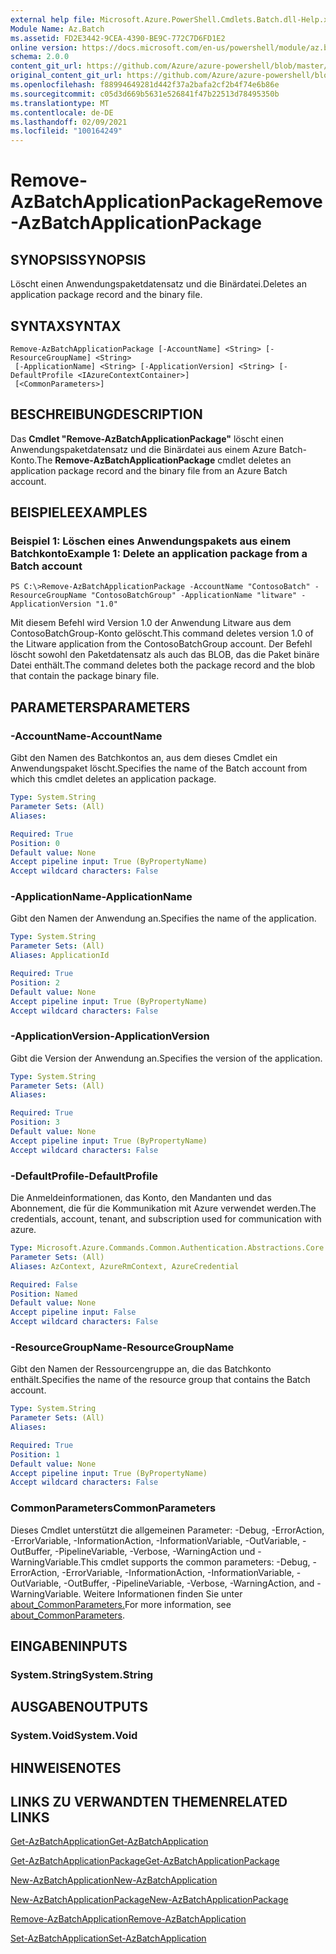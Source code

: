 ```yaml
---
external help file: Microsoft.Azure.PowerShell.Cmdlets.Batch.dll-Help.xml
Module Name: Az.Batch
ms.assetid: FD2E3442-9CEA-4390-BE9C-772C7D6FD1E2
online version: https://docs.microsoft.com/en-us/powershell/module/az.batch/remove-azbatchapplicationpackage
schema: 2.0.0
content_git_url: https://github.com/Azure/azure-powershell/blob/master/src/Batch/Batch/help/Remove-AzBatchApplicationPackage.md
original_content_git_url: https://github.com/Azure/azure-powershell/blob/master/src/Batch/Batch/help/Remove-AzBatchApplicationPackage.md
ms.openlocfilehash: f88994649281d442f37a2bafa2cf2b4f74e6b86e
ms.sourcegitcommit: c05d3d669b5631e526841f47b22513d78495350b
ms.translationtype: MT
ms.contentlocale: de-DE
ms.lasthandoff: 02/09/2021
ms.locfileid: "100164249"
---
```

# <span data-ttu-id="5985d-101">Remove-AzBatchApplicationPackage</span><span class="sxs-lookup"><span data-stu-id="5985d-101">Remove-AzBatchApplicationPackage</span></span>

## <span data-ttu-id="5985d-102">SYNOPSIS</span><span class="sxs-lookup"><span data-stu-id="5985d-102">SYNOPSIS</span></span>
<span data-ttu-id="5985d-103">Löscht einen Anwendungspaketdatensatz und die Binärdatei.</span><span class="sxs-lookup"><span data-stu-id="5985d-103">Deletes an application package record and the binary file.</span></span>

## <span data-ttu-id="5985d-104">SYNTAX</span><span class="sxs-lookup"><span data-stu-id="5985d-104">SYNTAX</span></span>

```
Remove-AzBatchApplicationPackage [-AccountName] <String> [-ResourceGroupName] <String>
 [-ApplicationName] <String> [-ApplicationVersion] <String> [-DefaultProfile <IAzureContextContainer>]
 [<CommonParameters>]
```

## <span data-ttu-id="5985d-105">BESCHREIBUNG</span><span class="sxs-lookup"><span data-stu-id="5985d-105">DESCRIPTION</span></span>
<span data-ttu-id="5985d-106">Das **Cmdlet "Remove-AzBatchApplicationPackage"** löscht einen Anwendungspaketdatensatz und die Binärdatei aus einem Azure Batch-Konto.</span><span class="sxs-lookup"><span data-stu-id="5985d-106">The **Remove-AzBatchApplicationPackage** cmdlet deletes an application package record and the binary file from an Azure Batch account.</span></span>

## <span data-ttu-id="5985d-107">BEISPIELE</span><span class="sxs-lookup"><span data-stu-id="5985d-107">EXAMPLES</span></span>

### <span data-ttu-id="5985d-108">Beispiel 1: Löschen eines Anwendungspakets aus einem Batchkonto</span><span class="sxs-lookup"><span data-stu-id="5985d-108">Example 1: Delete an application package from a Batch account</span></span>
```
PS C:\>Remove-AzBatchApplicationPackage -AccountName "ContosoBatch" -ResourceGroupName "ContosoBatchGroup" -ApplicationName "litware" -ApplicationVersion "1.0"
```

<span data-ttu-id="5985d-109">Mit diesem Befehl wird Version 1.0 der Anwendung Litware aus dem ContosoBatchGroup-Konto gelöscht.</span><span class="sxs-lookup"><span data-stu-id="5985d-109">This command deletes version 1.0 of the Litware application from the ContosoBatchGroup account.</span></span>
<span data-ttu-id="5985d-110">Der Befehl löscht sowohl den Paketdatensatz als auch das BLOB, das die Paket binäre Datei enthält.</span><span class="sxs-lookup"><span data-stu-id="5985d-110">The command deletes both the package record and the blob that contain the package binary file.</span></span>

## <span data-ttu-id="5985d-111">PARAMETERS</span><span class="sxs-lookup"><span data-stu-id="5985d-111">PARAMETERS</span></span>

### <span data-ttu-id="5985d-112">-AccountName</span><span class="sxs-lookup"><span data-stu-id="5985d-112">-AccountName</span></span>
<span data-ttu-id="5985d-113">Gibt den Namen des Batchkontos an, aus dem dieses Cmdlet ein Anwendungspaket löscht.</span><span class="sxs-lookup"><span data-stu-id="5985d-113">Specifies the name of the Batch account from which this cmdlet deletes an application package.</span></span>

```yaml
Type: System.String
Parameter Sets: (All)
Aliases:

Required: True
Position: 0
Default value: None
Accept pipeline input: True (ByPropertyName)
Accept wildcard characters: False
```

### <span data-ttu-id="5985d-114">-ApplicationName</span><span class="sxs-lookup"><span data-stu-id="5985d-114">-ApplicationName</span></span>
<span data-ttu-id="5985d-115">Gibt den Namen der Anwendung an.</span><span class="sxs-lookup"><span data-stu-id="5985d-115">Specifies the name of the application.</span></span>

```yaml
Type: System.String
Parameter Sets: (All)
Aliases: ApplicationId

Required: True
Position: 2
Default value: None
Accept pipeline input: True (ByPropertyName)
Accept wildcard characters: False
```

### <span data-ttu-id="5985d-116">-ApplicationVersion</span><span class="sxs-lookup"><span data-stu-id="5985d-116">-ApplicationVersion</span></span>
<span data-ttu-id="5985d-117">Gibt die Version der Anwendung an.</span><span class="sxs-lookup"><span data-stu-id="5985d-117">Specifies the version of the application.</span></span>

```yaml
Type: System.String
Parameter Sets: (All)
Aliases:

Required: True
Position: 3
Default value: None
Accept pipeline input: True (ByPropertyName)
Accept wildcard characters: False
```

### <span data-ttu-id="5985d-118">-DefaultProfile</span><span class="sxs-lookup"><span data-stu-id="5985d-118">-DefaultProfile</span></span>
<span data-ttu-id="5985d-119">Die Anmeldeinformationen, das Konto, den Mandanten und das Abonnement, die für die Kommunikation mit Azure verwendet werden.</span><span class="sxs-lookup"><span data-stu-id="5985d-119">The credentials, account, tenant, and subscription used for communication with azure.</span></span>

```yaml
Type: Microsoft.Azure.Commands.Common.Authentication.Abstractions.Core.IAzureContextContainer
Parameter Sets: (All)
Aliases: AzContext, AzureRmContext, AzureCredential

Required: False
Position: Named
Default value: None
Accept pipeline input: False
Accept wildcard characters: False
```

### <span data-ttu-id="5985d-120">-ResourceGroupName</span><span class="sxs-lookup"><span data-stu-id="5985d-120">-ResourceGroupName</span></span>
<span data-ttu-id="5985d-121">Gibt den Namen der Ressourcengruppe an, die das Batchkonto enthält.</span><span class="sxs-lookup"><span data-stu-id="5985d-121">Specifies the name of the resource group that contains the Batch account.</span></span>

```yaml
Type: System.String
Parameter Sets: (All)
Aliases:

Required: True
Position: 1
Default value: None
Accept pipeline input: True (ByPropertyName)
Accept wildcard characters: False
```

### <span data-ttu-id="5985d-122">CommonParameters</span><span class="sxs-lookup"><span data-stu-id="5985d-122">CommonParameters</span></span>
<span data-ttu-id="5985d-123">Dieses Cmdlet unterstützt die allgemeinen Parameter: -Debug, -ErrorAction, -ErrorVariable, -InformationAction, -InformationVariable, -OutVariable, -OutBuffer, -PipelineVariable, -Verbose, -WarningAction und -WarningVariable.</span><span class="sxs-lookup"><span data-stu-id="5985d-123">This cmdlet supports the common parameters: -Debug, -ErrorAction, -ErrorVariable, -InformationAction, -InformationVariable, -OutVariable, -OutBuffer, -PipelineVariable, -Verbose, -WarningAction, and -WarningVariable.</span></span> <span data-ttu-id="5985d-124">Weitere Informationen finden Sie unter [about_CommonParameters.](http://go.microsoft.com/fwlink/?LinkID=113216)</span><span class="sxs-lookup"><span data-stu-id="5985d-124">For more information, see [about_CommonParameters](http://go.microsoft.com/fwlink/?LinkID=113216).</span></span>

## <span data-ttu-id="5985d-125">EINGABEN</span><span class="sxs-lookup"><span data-stu-id="5985d-125">INPUTS</span></span>

### <span data-ttu-id="5985d-126">System.String</span><span class="sxs-lookup"><span data-stu-id="5985d-126">System.String</span></span>

## <span data-ttu-id="5985d-127">AUSGABEN</span><span class="sxs-lookup"><span data-stu-id="5985d-127">OUTPUTS</span></span>

### <span data-ttu-id="5985d-128">System.Void</span><span class="sxs-lookup"><span data-stu-id="5985d-128">System.Void</span></span>

## <span data-ttu-id="5985d-129">HINWEISE</span><span class="sxs-lookup"><span data-stu-id="5985d-129">NOTES</span></span>

## <span data-ttu-id="5985d-130">LINKS ZU VERWANDTEN THEMEN</span><span class="sxs-lookup"><span data-stu-id="5985d-130">RELATED LINKS</span></span>

[<span data-ttu-id="5985d-131">Get-AzBatchApplication</span><span class="sxs-lookup"><span data-stu-id="5985d-131">Get-AzBatchApplication</span></span>](./Get-AzBatchApplication.md)

[<span data-ttu-id="5985d-132">Get-AzBatchApplicationPackage</span><span class="sxs-lookup"><span data-stu-id="5985d-132">Get-AzBatchApplicationPackage</span></span>](./Get-AzBatchApplicationPackage.md)

[<span data-ttu-id="5985d-133">New-AzBatchApplication</span><span class="sxs-lookup"><span data-stu-id="5985d-133">New-AzBatchApplication</span></span>](./New-AzBatchApplication.md)

[<span data-ttu-id="5985d-134">New-AzBatchApplicationPackage</span><span class="sxs-lookup"><span data-stu-id="5985d-134">New-AzBatchApplicationPackage</span></span>](./New-AzBatchApplicationPackage.md)

[<span data-ttu-id="5985d-135">Remove-AzBatchApplication</span><span class="sxs-lookup"><span data-stu-id="5985d-135">Remove-AzBatchApplication</span></span>](./Remove-AzBatchApplication.md)

[<span data-ttu-id="5985d-136">Set-AzBatchApplication</span><span class="sxs-lookup"><span data-stu-id="5985d-136">Set-AzBatchApplication</span></span>](./Set-AzBatchApplication.md)


